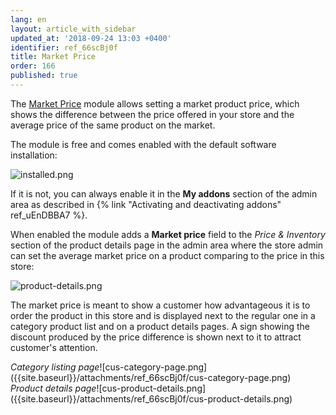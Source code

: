 ```yaml
---
lang: en
layout: article_with_sidebar
updated_at: '2018-09-24 13:03 +0400'
identifier: ref_66scBj0f
title: Market Price
order: 166
published: true
---
```

The [Market Price](https://market.x-cart.com/addons/market-price.html "Market Price") module allows setting a market product price, which shows the difference between the price offered in your store and the average price of the same product on the market. 

The module is free and comes enabled with the default software installation:

![installed.png]({{site.baseurl}}/attachments/ref_66scBj0f/installed.png)

If it is not, you can always enable it in the **My addons** section of the admin area as described in {% link "Activating and deactivating addons" ref_uEnDBBA7 %}.

When enabled the module adds a **Market price** field to the _Price & Inventory_ section of the product details page in the admin area where the store admin can set the average market price on a product comparing to the price in this store:

![product-details.png]({{site.baseurl}}/attachments/ref_66scBj0f/product-details.png)

The market price is meant to show a customer how advantageous it is to order the product in this store and is displayed next to the regular one in a category product list and on a product details pages. A sign showing the discount produced by the price difference is shown next to it to attract customer's attention.

<div class="ui stackable two column grid">
  <div class="column" markdown="span"><i>Category listing page</i>![cus-category-page.png]({{site.baseurl}}/attachments/ref_66scBj0f/cus-category-page.png)</div>
  <div class="column" markdown="span"><i>Product details page</i>![cus-product-details.png]({{site.baseurl}}/attachments/ref_66scBj0f/cus-product-details.png)</div>
</div>
